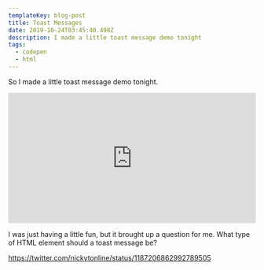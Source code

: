 ```yaml
---
templateKey: blog-post
title: Toast Messages
date: 2019-10-24T03:45:40.498Z
description: I made a little toast message demo tonight
tags:
  - codepen
  - html
---
```

So I made a little toast message demo tonight.

<iframe height="265" style="width: 100%;" scrolling="no" title="Toast Messages" src="https://codepen.io/nickytonline/embed/OJJmLyK?height=265&theme-id=0&default-tab=result" frameborder="no" allowtransparency="true" allowfullscreen="true">
  See the Pen <a href='https://codepen.io/nickytonline/pen/OJJmLyK'>Toast Messages</a> by Nick Taylor
  (<a href='https://codepen.io/nickytonline'>@nickytonline</a>) on <a href='https://codepen.io'>CodePen</a>.
</iframe>

I was just having a little fun, but it brought up a question for me. What type of HTML element should a toast message be?

https://twitter.com/nickytonline/status/1187206862992789505
